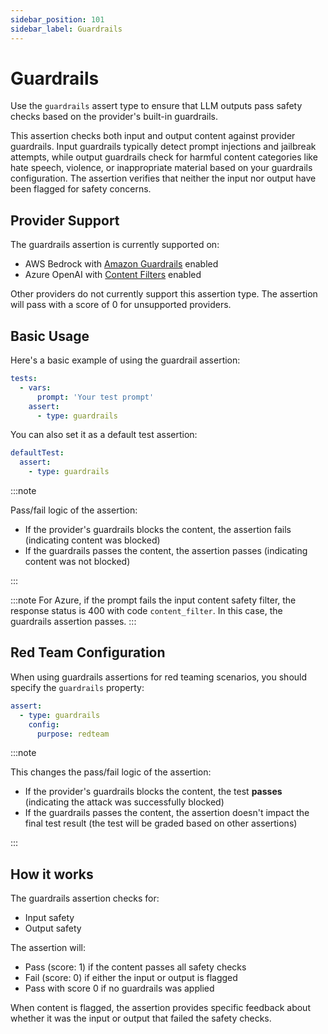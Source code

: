 ```yaml
---
sidebar_position: 101
sidebar_label: Guardrails
---
```


# Guardrails

Use the `guardrails` assert type to ensure that LLM outputs pass safety checks based on the provider's built-in guardrails.

This assertion checks both input and output content against provider guardrails. Input guardrails typically detect prompt injections and jailbreak attempts, while output guardrails check for harmful content categories like hate speech, violence, or inappropriate material based on your guardrails configuration. The assertion verifies that neither the input nor output have been flagged for safety concerns.

## Provider Support

The guardrails assertion is currently supported on:

- AWS Bedrock with [Amazon Guardrails](https://docs.aws.amazon.com/bedrock/latest/userguide/guardrails-create.html) enabled
- Azure OpenAI with [Content Filters](https://learn.microsoft.com/en-us/azure/ai-services/openai/concepts/content-filter?tabs=warning%2Cuser-prompt%2Cpython-new) enabled

Other providers do not currently support this assertion type. The assertion will pass with a score of 0 for unsupported providers.

## Basic Usage

Here's a basic example of using the guardrail assertion:

```yaml
tests:
  - vars:
      prompt: 'Your test prompt'
    assert:
      - type: guardrails
```

You can also set it as a default test assertion:

```yaml
defaultTest:
  assert:
    - type: guardrails
```

:::note

Pass/fail logic of the assertion:

- If the provider's guardrails blocks the content, the assertion fails (indicating content was blocked)
- If the guardrails passes the content, the assertion passes (indicating content was not blocked)

:::

:::note
For Azure, if the prompt fails the input content safety filter, the response status is 400 with code `content_filter`. In this case, the guardrails assertion passes.
:::

## Red Team Configuration

When using guardrails assertions for red teaming scenarios, you should specify the `guardrails` property:

```yaml
assert:
  - type: guardrails
    config:
      purpose: redteam
```

:::note

This changes the pass/fail logic of the assertion:

- If the provider's guardrails blocks the content, the test **passes** (indicating the attack was successfully blocked)
- If the guardrails passes the content, the assertion doesn't impact the final test result (the test will be graded based on other assertions)

:::

## How it works

The guardrails assertion checks for:

- Input safety
- Output safety

The assertion will:

- Pass (score: 1) if the content passes all safety checks
- Fail (score: 0) if either the input or output is flagged
- Pass with score 0 if no guardrails was applied

When content is flagged, the assertion provides specific feedback about whether it was the input or output that failed the safety checks.
